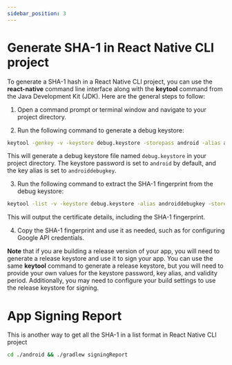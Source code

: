 ```yaml
---
sidebar_position: 3
---
```


# Generate SHA-1 in React Native CLI project

To generate a SHA-1 hash in a React Native CLI project, you can use the **react-native** command line interface along with the **keytool** command from the Java Development Kit (JDK). Here are the general steps to follow:

1. Open a command prompt or terminal window and navigate to your project directory.

2. Run the following command to generate a debug keystore:

```bash
keytool -genkey -v -keystore debug.keystore -storepass android -alias androiddebugkey -keypass android -keyalg RSA -keysize 2048 -validity 10000
```

This will generate a debug keystore file named `debug.keystore` in your project directory. The keystore password is set to `android` by default, and the key alias is set to `androiddebugkey`.

3. Run the following command to extract the SHA-1 fingerprint from the debug keystore:

```bash
keytool -list -v -keystore debug.keystore -alias androiddebugkey -storepass android -keypass android
```

This will output the certificate details, including the SHA-1 fingerprint.

4. Copy the SHA-1 fingerprint and use it as needed, such as for configuring Google API credentials.

**Note** that if you are building a release version of your app, you will need to generate a release keystore and use it to sign your app. You can use the same **keytool** command to generate a release keystore, but you will need to provide your own values for the keystore password, key alias, and validity period. Additionally, you may need to configure your build settings to use the release keystore for signing.

# App Signing Report

This is another way to get all the SHA-1 in a list format in React Native CLI project

```bash
cd ./android && ./gradlew signingReport
```
